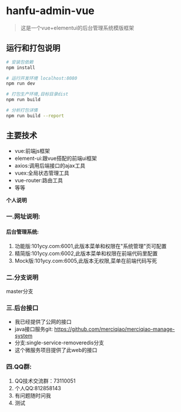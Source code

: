 # hanfu-admin-vue

> 这是一个vue+elementui的后台管理系统模版框架

## 运行和打包说明

``` bash
# 安装包依赖
npm install

# 运行开发环境 localhost:8080
npm run dev

# 打包生产环境,目标目录dist
npm run build

# 分析打包详情
npm run build --report
```
## 主要技术
 - vue:前端js框架
 - element-ui:跟vue搭配的前端ui框架
 - axios:调用后端接口的ajax工具
 - vuex:全局状态管理工具
 - vue-router:路由工具
 - 等等

****个人说明****

### 一.网址说明:
#### 后台管理系统:
 1. 功能版:101ycy.com:6001,此版本菜单和权限在"系统管理"页可配置
 2. 精简版:101ycy.com:6002,此版本菜单和权限在前端代码里配置
 3. Mock版:101ycy.com:6005,此版本无权限,菜单在前端代码写死
 

### 二.分支说明
master分支
###  三.后台接口
 - 我已经提供了公网的接口
 - java接口服务git: https://github.com/merciqiao/merciqiao-manage-system 
 - 分支:single-service-removeredis分支
 - 这个微服务项目提供了此web的接口
 

### 四.QQ群:
 1. QQ技术交流群：73110051
 2. 个人QQ:812858143
 3. 有问题随时问我
 4. 测试
